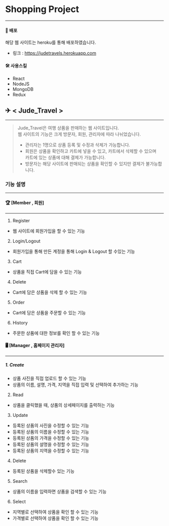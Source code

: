 # Shopping Project
 -------
#### 📣 배포
해당 웹 사이트는 heroku를 통해 배포하였습니다.
* 링크 : <https://judetravels.herokuapp.com>
 
#### 🛠 사용스킬
* React
* NodeJS
* MongoDB
* Redux

## ✈ < Jude_Travel >
-------
> Jude_Travel은 여행 상품을 판매하는 웹 사이트입니다.   
> 웹 사이트의 기능은 크게 방문자, 회원, 관리자에 따라 나뉘었습니다.
> * 관리자는 1명으로 상품 등록 및 수정과 삭제가 가능합니다.
> * 회원은 상품을 확인하고 카트에 넣을 수 있고, 카트에서 삭제할 수 있으며   
> 카트에 있는 상품에 대해 결제가 가능합니다.
> * 방문자는 해당 사이트에 판매되는 상품을 확인할 수 있지만 결제가 불가능합니다.

### 기능 설명
------
#### 🏆 [Member , 회원]
-----
1. Register
 * 웹 사이트에 회원가입을 할 수 있는 기능
2. Login/Logout
 * 회원가입을 통해 만든 계정을 통해 Login & Logout 할 수있는 기능
3. Cart
 * 상품을 직접 Cart에 담을 수 있는 기능
4. Delete
 * Cart에 담은 상품을 삭제 할 수 있는 기능
5. Order
 * Cart에 담은 상품을 주문할 수 있는 기능
6. History
 * 주문한 상품에 대한 정보를 확인 할 수 있는 기능
#### 🖥 [Manager , 홈페이지 관리자]
------
##### 1. Create
  * 상품 사진을 직접 업로드 할 수 있는 기능
  * 상품의 이름, 설명, 가격, 지역을 직접 입력 및 선택하여 추가하는 기능   

2. Read
* 상품을 클릭했을 때, 상품의 상세페이지를 출력하는 기능  

3. Update
* 등록된 상품의 사진을 수정할 수 있는 기능
* 등록된 상품의 이름을 수정할 수 있는 기능
* 등록된 상품의 가격을 수정할 수 있는 기능
* 등록된 상품의 설명을 수정할 수 있는 기능
* 등록된 상품의 지역을 수정할 수 있는 기능

4. Delete
* 등록된 상품을 삭제할수 있는 기능

5. Search
* 상품의 이름을 입력하면 상품을 검색할 수 있는 기능

6. Select
* 지역별로 선택하여 상품을 확인 할 수 있는 기능
* 가격별로 선택하여 상품을 확인 할 수 있는 기능 


